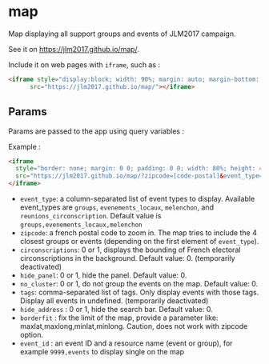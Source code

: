 # map

Map displaying all support groups and events of JLM2017 campaign.

See it on https://jlm2017.github.io/map/.

Include it on web pages with `iframe`, such as :

```html
<iframe style="display:block; width: 90%; margin: auto; margin-bottom: 20px; height: 800px; height: 80vh; border: 1px solid #ccc;"
      src="https://jlm2017.github.io/map/"></iframe>
```

## Params

Params are passed to the app using query variables :

Example :
```html
<iframe
  style="border: none; margin: 0 0; padding: 0 0; width: 80%; height: 400px"
  src="https://jlm2017.github.io/map/?zipcode=[code-postal]&event_type=melenchon&circonscriptions=1">
</iframe>
```

* `event_type`: a column-separated list of event types to display. Available event_types are `groups`, `evenements_locaux`, `melenchon`, and `reunions_circonscription`. Default value is `groups,evenements_locaux,melenchon`
* `zipcode`: a french postal code to zoom in. The map tries to include the 4 closest groups or events (depending on the first element of `event_type`).
* `circonscriptions`: 0 or 1, displays the bounding of French electoral circonscriptions in the background. Default value: 0. (temporarily deactivated)
* `hide_panel`: 0 or 1, hide the panel. Default value: 0.
* `no_cluster`: 0 or 1, do not group the events on the map. Default value: 0.
* `tags`: comma-separated list of tags. Only display events with those tags. Display all events in undefined. (temporarily deactivated)
*  `hide_address` : 0 or 1, hide the search bar. Default value: 0.
*  `borderfit` : fix the limit of the map, provide a parameter like: maxlat,maxlong,minlat,minlong. Caution, does not work with zipcode option.
* `event_id` : an event ID and a resource name (event or group), for example `9999,events` to display single on the map

